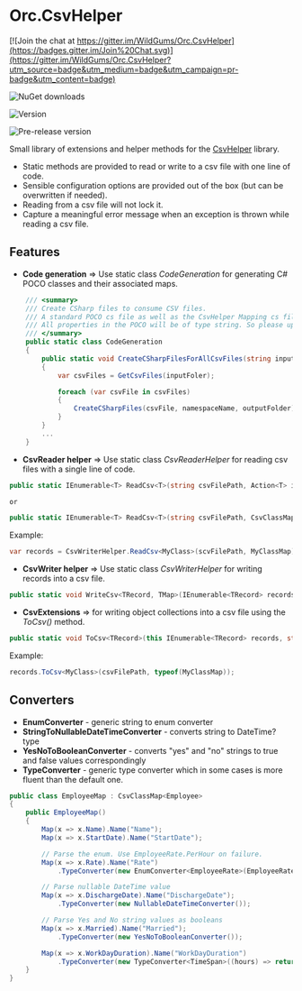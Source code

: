 Orc.CsvHelper
=================

[![Join the chat at https://gitter.im/WildGums/Orc.CsvHelper](https://badges.gitter.im/Join%20Chat.svg)](https://gitter.im/WildGums/Orc.CsvHelper?utm_source=badge&utm_medium=badge&utm_campaign=pr-badge&utm_content=badge)

![NuGet downloads](https://img.shields.io/nuget/dt/orc.csvhelper.svg)

![Version](https://img.shields.io/nuget/v/orc.csvhelper.svg)

![Pre-release version](https://img.shields.io/nuget/vpre/orc.csvhelper.svg)

Small library of extensions and helper methods for the [CsvHelper](http://joshclose.github.io/CsvHelper) library.

- Static methods are provided to read or write to a csv file with one line of code.
- Sensible configuration options are provided out of the box (but can be overwritten if needed).
- Reading from a csv file will not lock it.
- Capture a meaningful error message when an exception is thrown while reading a csv file. 

Features
----------

- **Code generation** => Use static class *CodeGeneration* for generating C# POCO classes and their associated maps.

```C#
	/// <summary>
    /// Create CSharp files to consume CSV files.
    /// A standard POCO cs file as well as the CsvHelper Mapping cs file will be created.
    /// All properties in the POCO will be of type string. So please update accordingly.
    /// </summary>
    public static class CodeGeneration
    {
        public static void CreateCSharpFilesForAllCsvFiles(string inputFoler, string namespaceName, string outputFolder)
        {
            var csvFiles = GetCsvFiles(inputFoler);

            foreach (var csvFile in csvFiles)
            {
                CreateCSharpFiles(csvFile, namespaceName, outputFolder);
            }
        }
		...
	}
```

- **CsvReader helper** => Use static class *CsvReaderHelper* for reading csv files with a single line of code.

```C#
public static IEnumerable<T> ReadCsv<T>(string csvFilePath, Action<T> initializer = null, Type mapType = null, CsvConfiguration csvConfiguration = null, bool throwOnError = false)

or

public static IEnumerable<T> ReadCsv<T>(string csvFilePath, CsvClassMap map, Action<T> initializer = null, CsvConfiguration csvConfiguration = null, bool throwOnError = false)
```

Example:
```C#
var records = CsvWriterHelper.ReadCsv<MyClass>(scvFilePath, MyClassMap);
```

- **CsvWriter helper** => Use static class *CsvWriterHelper* for writing records into a csv file.

```C#
public static void WriteCsv<TRecord, TMap>(IEnumerable<TRecord> records, string csvFilePath, CsvConfiguration csvConfiguration = null, bool throwOnError = false)
```

- **CsvExtensions** => for writing object collections into a csv file using the *ToCsv()* method.

```C#
public static void ToCsv<TRecord>(this IEnumerable<TRecord> records, string csvFilePath, Type csvMap = null, CsvConfiguration csvConfiguration = null, bool throwOnError = false)
```

Example:

```C#
records.ToCsv<MyClass>(csvFilePath, typeof(MyClassMap));
```

Converters
--------------

- **EnumConverter** - generic string to enum converter
- **StringToNullableDateTimeConverter** - converts string to DateTime? type
- **YesNoToBooleanConverter** - converts "yes" and "no" strings to true and false values correspondingly
- **TypeConverter** - generic type converter which in some cases is more fluent than the default one.

```C#
public class EmployeeMap : CsvClassMap<Employee>
{
    public EmployeeMap()
    {
        Map(x => x.Name).Name("Name");
        Map(x => x.StartDate).Name("StartDate");

        // Parse the enum. Use EmployeeRate.PerHour on failure.
        Map(x => x.Rate).Name("Rate")
            .TypeConverter(new EnumConverter<EmployeeRate>(EmployeeRate.PerHour));

        // Parse nullable DateTime value
        Map(x => x.DischargeDate).Name("DischargeDate");
            .TypeConverter(new NullableDateTimeConverter());

        // Parse Yes and No string values as booleans
        Map(x => x.Married).Name("Married");
            .TypeConverter(new YesNoToBooleanConverter());

        Map(x => x.WorkDayDuration).Name("WorkDayDuration")
            .TypeConverter(new TypeConverter<TimeSpan>((hours) => return new TimeSpan(Convert.ToDouble(hours), 0, 0)));
    }
}

```